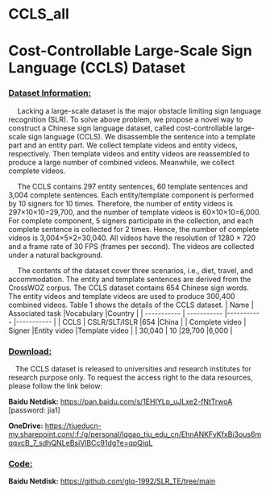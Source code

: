 # CCLS_all
# Cost-Controllable Large-Scale Sign Language (CCLS) Dataset

### <u>Dataset Information:</u>
&emsp; Lacking a large-scale dataset is the major obstacle limiting sign language recognition (SLR). To solve above problem, we propose a novel way to construct a Chinese sign language dataset, called cost-controllable large-scale sign language (CCLS). We disassemble the sentence into a template part and an entity part. We collect template videos and entity videos, respectively. Then template videos and entity videos are reassembled to produce a large number of combined videos. Meanwhile, we collect complete videos.

&emsp; The CCLS contains 297 entity sentences, 60 template sentences and 3,004 complete sentences. Each entity/template component is performed by 10 signers for 10 times. Therefore, the number of entity videos is 297×10×10=29,700, and the number of template videos is 60×10×10=6,000. For complete component, 5 signers participate in the collection, and each complete sentence is collected for 2 times. Hence, the number of complete videos is 3,004×5×2=30,040. All videos have the resolution of 1280 × 720 and a frame rate of 30 FPS (frames per second). The videos are collected under a natural background. 

&emsp; The contents of the dataset cover three scenarios, i.e., diet, travel, and accommodation. The entity and template sentences are derived from the CrossWOZ corpus. The CCLS dataset contains 654 Chinese sign words. The entity videos and template videos are used to produce 300,400 combined videos. Table 1 shows the details of the CCLS dataset.
| Name      | Associated task |Vocabulary |Country |
| ----------- | ----------- |----------- |----------- |
| CCLS     | CSLR/SLT/ISLR       |654       |China       |
| Complete video     | Signer |Entity video |Template video |
| 30,040  | 10        |29,700        |6,000        |

### <u>Download:</u>
&emsp;The CCLS dataset is released to universities and research institutes for research purpose only. To request the access right to the data resources, please follow the link below:

**Baidu Netdisk:** https://pan.baidu.com/s/1EHIYLp_uJLxe2-fNtTrwoA [password: jia1]

**OneDrive:** https://tjueducn-my.sharepoint.com/:f:/g/personal/lqgao_tju_edu_cn/EhnANKFvKfxBi3ous6mqqvcB_7_sdhQNLeBsiVlBCc91dg?e=qpQiqL


### <u>Code:</u>

**Baidu Netdisk:** https://github.com/glq-1992/SLR_TE/tree/main


